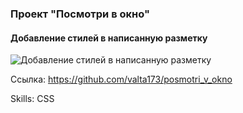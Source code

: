 ### Проект "Посмотри в окно"

#### Добавление стилей в написанную разметку

![Добавление стилей в написанную разметку](https://telegra.ph/file/1261174dcf1e5dc893fe3.png)

Ссылка: https://github.com/valta173/posmotri_v_okno

Skills: CSS

